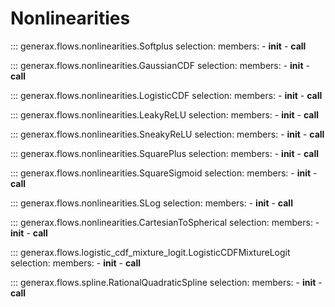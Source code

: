 # Nonlinearities

::: generax.flows.nonlinearities.Softplus
    selection:
        members:
            - __init__
            - __call__

::: generax.flows.nonlinearities.GaussianCDF
    selection:
        members:
            - __init__
            - __call__

::: generax.flows.nonlinearities.LogisticCDF
    selection:
        members:
            - __init__
            - __call__

::: generax.flows.nonlinearities.LeakyReLU
    selection:
        members:
            - __init__
            - __call__

::: generax.flows.nonlinearities.SneakyReLU
    selection:
        members:
            - __init__
            - __call__

::: generax.flows.nonlinearities.SquarePlus
    selection:
        members:
            - __init__
            - __call__

::: generax.flows.nonlinearities.SquareSigmoid
    selection:
        members:
            - __init__
            - __call__

::: generax.flows.nonlinearities.SLog
    selection:
        members:
            - __init__
            - __call__

::: generax.flows.nonlinearities.CartesianToSpherical
    selection:
        members:
            - __init__
            - __call__

::: generax.flows.logistic_cdf_mixture_logit.LogisticCDFMixtureLogit
    selection:
        members:
            - __init__
            - __call__

::: generax.flows.spline.RationalQuadraticSpline
    selection:
        members:
            - __init__
            - __call__
